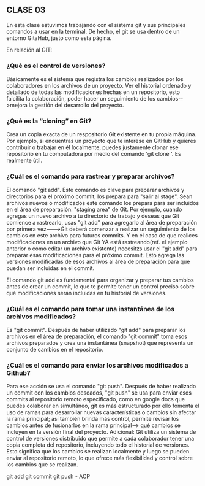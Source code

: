 ## CLASE 03
En esta clase estuvimos trabajando con el sistema git y sus principales comandos a usar en la terminal. De hecho, el git se usa dentro de un entorno GitaHub, justo como esta página.

En relación al GIT:

### ¿Qué es el control de versiones?
Básicamente es el sistema que registra los cambios realizados por los colaboradores en los archivos de un proyecto. Ver el historial ordenado y detallado de todas las modificaciones hechas en un repositorio, esto faicilita la colaboración, poder hacer un seguimiento de los cambios-->mejora la gestión del desarrollo del proyecto.

### ¿Qué es la “cloning” en Git?
Crea un copia exacta de un respositorio Git existente en tu propia máquina. Por ejemplo, si encuentras un proyecto que te interese en GitHub y quieres contribuir o trabajar en él localmente, puedes justamente clonar ese repositorio en tu computadora por medio del comando 'git clone <url del repositorio>'.
Es realmente útil.

### ¿Cuál es el comando para rastrear y preparar archivos?
El comando "git add". Este comando es clave para preparar archivos y directorios para el próximo commit, los prepara para "salir al stage". Sean archivos nuevos o modificados este comando los prepara para ser incluidos en el área de preparación: "staging area" de Git.
Por ejemplo, cuando agregas un nuevo archivo a tu directorio de trabajo y deseas que Git comience a rastrearlo, usas "git add" para agregarlo al área de preparación por primera vez--->Git deberá comenzar a realizar un seguimiento de los cambios en este archivo para futuros commits.
Y en el caso de que realices modificaciones en un archivo que Git YA está rastreando(ref. el ejemplo anterior o como editar un archivo existente) necesitzs usar el "git add" para preparar esas modificaciones para el próximo commit. Esto agrega las versiones modificadas de esos archivos al área de preparación para que puedan ser incluidas en el commit.

El comando git add es fundamental para organizar y preparar tus cambios antes de crear un commit, lo que te permite tener un control preciso sobre qué modificaciones serán incluidas en tu historial de versiones.

### ¿Cuál es el comando para tomar una instantánea de los archivos modificados?
Es "git commit". Después de haber utilizado "git add" para preparar los archivos en el área de preparación, el comando "git commit" toma esos archivos preparados y crea una instantánea (snapshot) que representa un conjunto de cambios en el repositorio.

### ¿Cuál es el comando para enviar los archivos modificados a Github?
Para ese acción se usa el comando "git push". Después de haber realizado un commit con los cambios deseados, "git push" se usa para enviar esos commits al repositorio remoto especificado, como en google docs que puedes colaborar en simultáneo, git es más estructurado por ello fomenta el uso de ramas para desarrollar nuevas características o cambios sin afectar la rama principal; así también brinda más control, permite revisar los cambios antes de fusionarlos en la rama principal--> qué cambios se incluyen en la versión final del proyecto.
 Adicional: Git utiliza un sistema de control de versiones distribuido que permite a cada colaborador tener una copia completa del repositorio, incluyendo todo el historial de versiones. Esto significa que los cambios se realizan localmente y luego se pueden enviar al repositorio remoto, lo que ofrece más flexibilidad y control sobre los cambios que se realizan.

git add git commit git push - ACP

